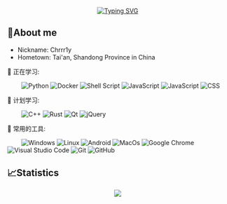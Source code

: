 <p align="center">
<a href="https://git.io/typing-svg"><img src="https://readme-typing-svg.herokuapp.com?font=Fira+Code&pause=1000&width=435&lines=%E6%9C%88%E8%89%B2%E4%B8%8E%E6%B0%B4%E8%89%B2%E4%B9%8B%E9%97%B4%2C%E4%BD%A0%E6%98%AF%E7%AC%AC%E4%B8%89%E7%A7%8D%E7%BB%9D%E8%89%B2" alt="Typing SVG" /></a></p>

## 🥱About me

- Nickname: Chrrr1y
- Hometown: Tai'an, Shandong Province in China

💪 正在学习: 

&emsp;&emsp;
![Python](https://img.shields.io/badge/-Python-pink?logo=Python)
![Docker](https://img.shields.io/badge/-Docker-FCC624?logo=docker)
![Shell Script](https://img.shields.io/badge/Shell-%4285F4.svg?logo=gnu-bash&logoColor=white)
![JavaScript](https://img.shields.io/badge/-JavaScript-yellow?logo=javascript)
![JavaScript](https://img.shields.io/badge/-Html5-green?logo=html5)
![CSS](https://img.shields.io/badge/-CSS-orange?logo=css3)

🧠 计划学习:

&emsp;&emsp;
![C++](https://img.shields.io/badge/-C++-00599C?logo=c)
![Rust](https://img.shields.io/badge/Rust-%23276DC3.svg?logo=rust&logoColor=white)
![Qt](https://img.shields.io/badge/Qt-%23217346.svg?logo=Qt&logoColor=white)
![jQuery](https://img.shields.io/badge/jquery-%230769AD.svg?logo=jquery&logoColor=white)


🧰 常用的工具:

&emsp;&emsp; 
![Windows](https://img.shields.io/badge/Windows-0078D6?logo=windows&logoColor=white)
![Linux](https://img.shields.io/badge/Linux-FCC624?logo=linux&logoColor=black)
![Android](https://img.shields.io/badge/Android-3DDC84?logo=android&logoColor=white)
![MacOs](https://img.shields.io/badge/MacOS-0078D7?logo=macos&logoColor=white)
![Google Chrome](https://img.shields.io/badge/Chrome-4285F4?logo=GoogleChrome&logoColor=white)
![Visual Studio Code](https://img.shields.io/badge/-Visual%20Studio%20Code-007ACC?logo=Visual%20Studio%20Code&logoColor=fff)
![Git](https://img.shields.io/badge/-Git-FCC624?logo=git)
![GitHub](https://img.shields.io/badge/-GitHub-pink?logo=github)

## 📈Statistics

<div align="center">
    <img  src="https://github-readme-streak-stats.herokuapp.com/?user=Achuan-2" />
</div>

